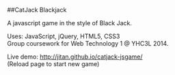 ##CatJack Blackjack

A javascript game in the style of Black Jack.

Uses: JavaScript, jQuery, HTML5, CSS3  
Group coursework for Web Technology 1 @ YHC3L 2014.

Live demo: http://jitan.github.io/catjack-jsgame/  
(Reload page to start new game)
